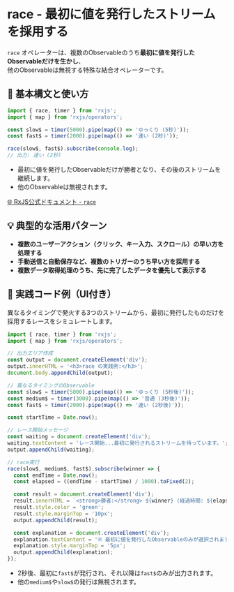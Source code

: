 # race - 最初に値を発行したストリームを採用する

`race` オペレーターは、複数のObservableのうち**最初に値を発行したObservableだけを生かし**、  
他のObservableは無視する特殊な結合オペレーターです。


## 🔰 基本構文と使い方

```ts
import { race, timer } from 'rxjs';
import { map } from 'rxjs/operators';

const slow$ = timer(5000).pipe(map(() => 'ゆっくり (5秒)'));
const fast$ = timer(2000).pipe(map(() => '速い (2秒)'));

race(slow$, fast$).subscribe(console.log);
// 出力: 速い (2秒)
```

- 最初に値を発行したObservableだけが勝者となり、その後のストリームを継続します。
- 他のObservableは無視されます。

[🌐 RxJS公式ドキュメント - `race`](https://rxjs.dev/api/index/function/race)


## 💡 典型的な活用パターン

- **複数のユーザーアクション（クリック、キー入力、スクロール）の早い方を処理する**
- **手動送信と自動保存など、複数のトリガーのうち早い方を採用する**
- **複数データ取得処理のうち、先に完了したデータを優先して表示する**

## 🧠 実践コード例（UI付き）

異なるタイミングで発火する3つのストリームから、最初に発行したものだけを採用するレースをシミュレートします。

```ts
import { race, timer } from 'rxjs';
import { map } from 'rxjs/operators';

// 出力エリア作成
const output = document.createElement('div');
output.innerHTML = '<h3>race の実践例:</h3>';
document.body.appendChild(output);

// 異なるタイミングのObservable
const slow$ = timer(5000).pipe(map(() => 'ゆっくり (5秒後)'));
const medium$ = timer(3000).pipe(map(() => '普通 (3秒後)'));
const fast$ = timer(2000).pipe(map(() => '速い (2秒後)'));

const startTime = Date.now();

// レース開始メッセージ
const waiting = document.createElement('div');
waiting.textContent = 'レース開始...最初に発行されるストリームを待っています。';
output.appendChild(waiting);

// race実行
race(slow$, medium$, fast$).subscribe(winner => {
  const endTime = Date.now();
  const elapsed = ((endTime - startTime) / 1000).toFixed(2);

  const result = document.createElement('div');
  result.innerHTML = `<strong>勝者:</strong> ${winner} (経過時間: ${elapsed}秒)`;
  result.style.color = 'green';
  result.style.marginTop = '10px';
  output.appendChild(result);

  const explanation = document.createElement('div');
  explanation.textContent = '※ 最初に値を発行したObservableのみが選択されます。';
  explanation.style.marginTop = '5px';
  output.appendChild(explanation);
});
```

- 2秒後、最初に`fast$`が発行され、それ以降は`fast$`のみが出力されます。
- 他の`medium$`や`slow$`の発行は無視されます。